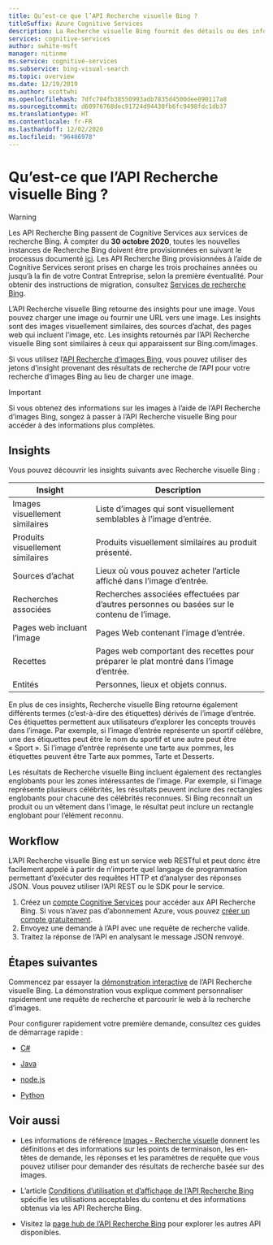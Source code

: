 ```yaml
---
title: Qu’est-ce que l’API Recherche visuelle Bing ?
titleSuffix: Azure Cognitive Services
description: La Recherche visuelle Bing fournit des détails ou des informations sur une image, comme des images similaires ou des sources d’achat.
services: cognitive-services
author: swhite-msft
manager: nitinme
ms.service: cognitive-services
ms.subservice: bing-visual-search
ms.topic: overview
ms.date: 12/19/2019
ms.author: scottwhi
ms.openlocfilehash: 7dfc704fb38550993adb7835d4500dee890117a8
ms.sourcegitcommit: d60976768dec91724d94430fb6fc9498fdc1db37
ms.translationtype: HT
ms.contentlocale: fr-FR
ms.lasthandoff: 12/02/2020
ms.locfileid: "96486978"
---
```

# <a name="what-is-the-bing-visual-search-api"></a>Qu’est-ce que l’API Recherche visuelle Bing ?

> [!WARNING]
> Les API Recherche Bing passent de Cognitive Services aux services de recherche Bing. À compter du **30 octobre 2020**, toutes les nouvelles instances de Recherche Bing doivent être provisionnées en suivant le processus documenté [ici](/bing/search-apis/bing-web-search/create-bing-search-service-resource).
> Les API Recherche Bing provisionnées à l’aide de Cognitive Services seront prises en charge les trois prochaines années ou jusqu’à la fin de votre Contrat Entreprise, selon la première éventualité.
> Pour obtenir des instructions de migration, consultez [Services de recherche Bing](/bing/search-apis/bing-web-search/create-bing-search-service-resource).

L’API Recherche visuelle Bing retourne des insights pour une image. Vous pouvez charger une image ou fournir une URL vers une image. Les insights sont des images visuellement similaires, des sources d’achat, des pages web qui incluent l’image, etc. Les insights retournés par l’API Recherche visuelle Bing sont similaires à ceux qui apparaissent sur Bing.com/images. 

Si vous utilisez l’[API Recherche d’images Bing](../bing-image-search/overview.md), vous pouvez utiliser des jetons d’insight provenant des résultats de recherche de l’API pour votre recherche d’images Bing au lieu de charger une image.

> [!IMPORTANT]
> Si vous obtenez des informations sur les images à l’aide de l’API Recherche d’images Bing, songez à passer à l’API Recherche visuelle Bing pour accéder à des informations plus complètes.

## <a name="insights"></a>Insights

Vous pouvez découvrir les insights suivants avec Recherche visuelle Bing :

| Insight                              | Description |
|--------------------------------------|-------------|
| Images visuellement similaires              | Liste d’images qui sont visuellement semblables à l’image d’entrée. |
| Produits visuellement similaires            | Produits visuellement similaires au produit présenté.            |
| Sources d’achat                     | Lieux où vous pouvez acheter l’article affiché dans l’image d’entrée.            |
| Recherches associées                     | Recherches associées effectuées par d’autres personnes ou basées sur le contenu de l’image.            |
| Pages web incluant l’image     | Pages Web contenant l’image d’entrée.            |
| Recettes                              | Pages web comportant des recettes pour préparer le plat montré dans l’image d’entrée.            |
| Entités                             | Personnes, lieux et objets connus. |

En plus de ces insights, Recherche visuelle Bing retourne également différents termes (c’est-à-dire des étiquettes) dérivés de l’image d’entrée. Ces étiquettes permettent aux utilisateurs d’explorer les concepts trouvés dans l’image. Par exemple, si l’image d’entrée représente un sportif célèbre, une des étiquettes peut être le nom du sportif et une autre peut être « Sport ». Si l’image d’entrée représente une tarte aux pommes, les étiquettes peuvent être Tarte aux pommes, Tarte et Desserts.

Les résultats de Recherche visuelle Bing incluent également des rectangles englobants pour les zones intéressantes de l’image. Par exemple, si l’image représente plusieurs célébrités, les résultats peuvent inclure des rectangles englobants pour chacune des célébrités reconnues. Si Bing reconnaît un produit ou un vêtement dans l’image, le résultat peut inclure un rectangle englobant pour l’élément reconnu.

## <a name="workflow"></a>Workflow

L’API Recherche visuelle Bing est un service web RESTful et peut donc être facilement appelé à partir de n’importe quel langage de programmation permettant d’exécuter des requêtes HTTP et d’analyser des réponses JSON. Vous pouvez utiliser l’API REST ou le SDK pour le service.

1. Créez un [compte Cognitive Services](../cognitive-services-apis-create-account.md) pour accéder aux API Recherche Bing. Si vous n’avez pas d’abonnement Azure, vous pouvez [créer un compte gratuitement](https://azure.microsoft.com/free/cognitive-services/).
2. Envoyez une demande à l’API avec une requête de recherche valide.
3. Traitez la réponse de l’API en analysant le message JSON renvoyé.

## <a name="next-steps"></a>Étapes suivantes

Commencez par essayer la [démonstration interactive](https://azure.microsoft.com/services/cognitive-services/bing-visual-search/) de l’API Recherche visuelle Bing.
La démonstration vous explique comment personnaliser rapidement une requête de recherche et parcourir le web à la recherche d’images.

Pour configurer rapidement votre première demande, consultez ces guides de démarrage rapide :

* [C#](quickstarts/csharp.md)

* [Java](quickstarts/java.md)

* [node.js](quickstarts/nodejs.md)

* [Python](quickstarts/python.md)

## <a name="see-also"></a>Voir aussi

* Les informations de référence [Images - Recherche visuelle](/rest/api/cognitiveservices/bingvisualsearch/images/visualsearch) donnent les définitions et des informations sur les points de terminaison, les en-têtes de demande, les réponses et les paramètres de requête que vous pouvez utiliser pour demander des résultats de recherche basée sur des images.

* L’article [Conditions d’utilisation et d’affichage de l’API Recherche Bing](../bing-web-search/use-display-requirements.md) spécifie les utilisations acceptables du contenu et des informations obtenus via les API Recherche Bing.

* Visitez la [page hub de l’API Recherche Bing](../bing-web-search/overview.md) pour explorer les autres API disponibles.